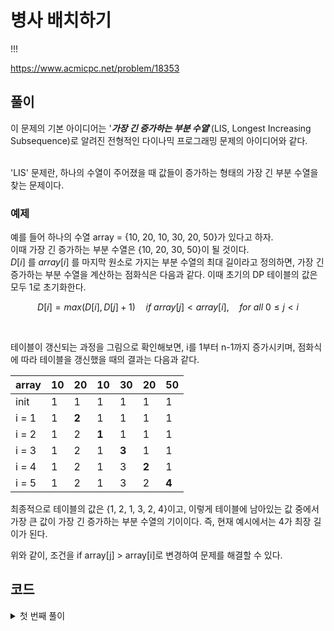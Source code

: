 # 병사 배치하기
!!!  

https://www.acmicpc.net/problem/18353

## 풀이
이 문제의 기본 아이디어는 '***가장 긴 증가하는 부분 수열***'(LIS, Longest Increasing Subsequence)로 알려진 전형적인 다이나믹 프로그래밍 문제의 아이디어와 같다.  
&nbsp;

'LIS' 문제란, 하나의 수열이 주어졌을 때 값들이 증가하는 형태의 가장 긴 부분 수열을 찾는 문제이다.
&nbsp;

### 예제
예를 들어 하나의 수열 array = {10, 20, 10, 30, 20, 50}가 있다고 하자.  
이때 가장 긴 증가하는 부분 수열은 {10, 20, 30, 50}이 될 것이다.  
$D[i]$ 를 $array[i]$ 를 마지막 원소로 가지는 부분 수열의 최대 길이라고 정의하면, 가장 긴 증가하는 부분 수열을 계산하는 점화식은 다음과 같다. 이때 초기의 DP 테이블의 값은 모두 1로 초기화한다.

$$ D[i] = max(D[i], D[j] + 1) \quad if\ array[j] < array[i], \quad for\ all\ 0\le j < i $$

&nbsp;

테이블이 갱신되는 과정을 그림으로 확인해보면, i를 1부터 n-1까지 증가시키며, 점화식에 따라 테이블을 갱신했을 때의 결과는 다음과 같다.  

|array|10|20|10|30|20|50|
|---|---|---|---|---|---|---|
|init|1|1|1|1|1|1|
|i = 1|1|**2**|1|1|1|1|
|i = 2|1|2|**1**|1|1|1|
|i = 3|1|2|1|**3**|1|1|
|i = 4|1|2|1|3|**2**|1|
|i = 5|1|2|1|3|2|**4**|

최종적으로 테이블의 값은 {1, 2, 1, 3, 2, 4}이고, 이렇게 테이블에 남아있는 값 중에서 가장 큰 값이 가장 긴 증가하는 부분 수열의 기이이다. 즉, 현재 예시에서는 4가 최장 길이가 된다.

위와 같이, 조건을 if array[j] > array[i]로 변경하여 문제를 해결할 수 있다.

## 코드
<details>
<summary> 첫 번째 풀이 </summary>

```python
import sys
input = sys.stdin.readline

n = int(input())
data = list(map(int, input().split()))

dp = [1] * n

for i in range(1, n):
    for j in range(0, i):
        if data[j] > data[i]:
            dp[i] = max(dp[i], dp[j] + 1)

print(n - max(dp))
```
</details>